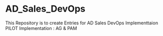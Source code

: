 # AD_Sales_DevOps
This Repository is to create Entries for AD Sales DevOps Implementtaion
PILOT Implementation : AG & PAM
